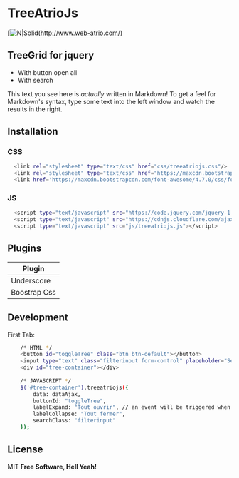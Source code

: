 # TreeAtrioJs

[![N|Solid](http://static8.viadeo-static.com/nB1iV387YzOsQ1hvxFsQqq8EIuA=/fit-in/200x200/filters:fill(white)/71865124654443b2bf70612b45b3f2d8/1434476532.jpeg)(http://www.web-atrio.com/)

## TreeGrid for jquery

  - With button open all
  - With search


This text you see here is *actually* written in Markdown! To get a feel for Markdown's syntax, type some text into the left window and watch the results in the right.

## Installation
### CSS
```sh
  <link rel="stylesheet" type="text/css" href="css/treeatriojs.css"/>
  <link rel="stylesheet" type="text/css" href="https://maxcdn.bootstrapcdn.com/bootstrap/3.3.7/css/bootstrap.min.css"/>
  <link href='https://maxcdn.bootstrapcdn.com/font-awesome/4.7.0/css/font-awesome.min.css' rel='stylesheet' type='text/css'>
```
### JS

```sh
  <script type="text/javascript" src="https://code.jquery.com/jquery-1.11.3.min.js"></script>
  <script type="text/javascript" src="https://cdnjs.cloudflare.com/ajax/libs/underscore.js/1.8.3/underscore-min.js"></script>
  <script type="text/javascript" src="js/treeatriojs.js"></script>
```

## Plugins

| Plugin 
| ------ |
| Underscore |
| Boostrap Css | 

## Development


First Tab:
```sh
    /* HTML */ 
    <button id="toggleTree" class="btn btn-default"></button>
    <input type="text" class="filterinput form-control" placeholder="Search by text">
    <div id="tree-container"></div>
    
    /* JAVASCRIPT */
    $('#tree-container').treeatriojs({
        data: dataAjax,
        buttonId: "toggleTree",
        labelExpand: "Tout ouvrir", // an event will be triggered when mouse hover out the label
        labelCollapse: "Tout fermer",
        searchClass: "filterinput"
    });
```

License
----

MIT
**Free Software, Hell Yeah!**
